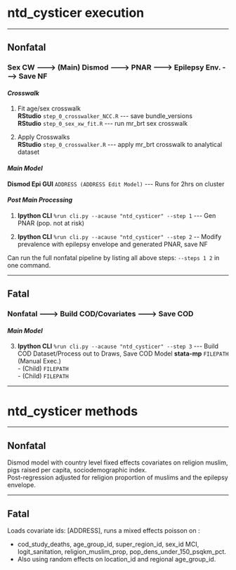 # ntd_cysticer execution  

___

## Nonfatal

### Sex CW ---> (Main) Dismod ---> PNAR ---> Epilepsy Env. ---> Save NF 

#### *Crosswalk*

1. Fit age/sex crosswalk  
    **RStudio** `step_0_crosswalker_NCC.R` --- save bundle_versions  
    **RStudio** `step_0_sex_xw_fit.R` --- run mr_brt sex crosswalk  

2. Apply Crosswalks  
    **RStudio** `step_0_crosswalker.R` --- apply mr_brt crosswalk to analytical dataset  

#### *Main Model*
  **Dismod Epi GUI** `ADDRESS (ADDRESS Edit Model)` --- Runs for 2hrs on cluster  

#### *Post Main Processing*

1. **Ipython CLI** `%run cli.py --acause "ntd_cysticer" --step 1` --- Gen PNAR (pop. not at risk)  

2. **Ipython CLI** `%run cli.py --acause "ntd_cysticer" --step 2` -- Modify prevalence with epilepsy envelope and generated PNAR, save NF 

Can run the full nonfatal pipeline by listing all above steps: `--steps 1 2` in one command.
___

## Fatal


### Nonfatal ---> Build COD/Covariates ---> Save COD 

#### *Main Model*

3.  **Ipython CLI** `%run cli.py --acause "ntd_cysticer" --step 3` --- Build COD Dataset/Process out to Draws, Save COD Model 
    **stata-mp** `FILEPATH` (Manual Exec.)  
            - (Child) `FILEPATH`  
            - (Child) `FILEPATH`  

___

# ntd_cysticer methods

___

## Nonfatal

Dismod model with country level fixed effects covariates on religion muslim, pigs raised per capita, sociodemographic index.  
Post-regression adjusted for religion proportion of muslims and the epilepsy envelope.

___

## Fatal

Loads covariate ids: [ADDRESS], runs a mixed effects poisson on :  
- cod_study_deaths, age_group_id, super_region_id, sex_id MCI, logit_sanitation, religion_muslim_prop, pop_dens_under_150_psqkm_pct.  
- Also using random effects on location_id and regional age_group_id.